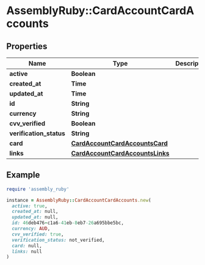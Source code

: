 # AssemblyRuby::CardAccountCardAccounts

## Properties

| Name | Type | Description | Notes |
| ---- | ---- | ----------- | ----- |
| **active** | **Boolean** |  | [optional] |
| **created_at** | **Time** |  | [optional] |
| **updated_at** | **Time** |  | [optional] |
| **id** | **String** |  | [optional] |
| **currency** | **String** |  | [optional] |
| **cvv_verified** | **Boolean** |  | [optional] |
| **verification_status** | **String** |  | [optional] |
| **card** | [**CardAccountCardAccountsCard**](CardAccountCardAccountsCard.md) |  | [optional] |
| **links** | [**CardAccountCardAccountsLinks**](CardAccountCardAccountsLinks.md) |  | [optional] |

## Example

```ruby
require 'assembly_ruby'

instance = AssemblyRuby::CardAccountCardAccounts.new(
  active: true,
  created_at: null,
  updated_at: null,
  id: 46deb476-c1a6-41eb-8eb7-26a695bbe5bc,
  currency: AUD,
  cvv_verified: true,
  verification_status: not_verified,
  card: null,
  links: null
)
```

